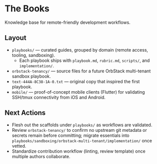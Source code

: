 # The Books

Knowledge base for remote-friendly development workflows.

## Layout

- `playbooks/` — curated guides, grouped by domain (remote access, tooling, sandboxing).
  - Each playbook ships with `playbook.md`, `rubric.md`, `scripts/`, and `implementation/`.
- `orbstack-tenancy/` — source files for a future OrbStack multi-tenant sandbox playbook.
- `text-444A-8C38-1A-0.txt` — original copy that inspired the first playbook.
- `mobile/` — proof-of-concept mobile clients (Flutter) for validating SSH/tmux connectivity from iOS and Android.

## Next Actions

- Flesh out the scaffolds under `playbooks/` as workflows are validated.
- Review `orbstack-tenancy/` to confirm no upstream git metadata or secrets remain before committing; migrate essentials into `playbooks/sandboxing/orbstack-multi-tenant/implementation/` once vetted.
- Standardize contribution workflow (linting, review template) once multiple authors collaborate.
